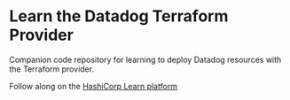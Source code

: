 # Learn the Datadog Terraform Provider
Companion code repository for learning to deploy Datadog resources with the Terraform provider.

Follow along on the [HashiCorp Learn platform](https://learn.hashicorp.com/___)
